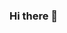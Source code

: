 ### Hi there 👋

<!--
**toxic-jannick/toxic-jannick** is a ✨ _special_ ✨ repository because its `README.md` (this file) appears on your GitHub profile.

Here are some ideas to get you started:

- 🔭 I’m currently working on ...
- 🌱 I’m currently learning ...
- 👯 I’m looking to collaborate on ...
- 🤔 I’m looking for help with ...
- 💬 Ask me about ...
- 📫 How to reach me: ...
- 😄 Pronouns: ...![IMG20240621094118](https://github.com/user-attachments/assets/910e6a1a-4aed-423d-ae92-4553007bce7a)

- ⚡ Fun fact: ...
-->
